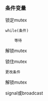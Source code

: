 ### 条件变量

锁定mutex

    while(条件)

        等待

解锁mutex

锁住mutex

    更改条件

解锁mutex

signal或broadcast
